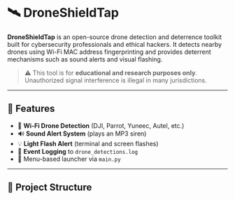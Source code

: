 # 🛰️ DroneShieldTap

**DroneShieldTap** is an open-source drone detection and deterrence toolkit built for cybersecurity professionals and ethical hackers. It detects nearby drones using Wi-Fi MAC address fingerprinting and provides deterrent mechanisms such as sound alerts and visual flashing.

> ⚠️ This tool is for **educational and research purposes only**. Unauthorized signal interference is illegal in many jurisdictions.

---

## 🔧 Features

- 🚁 **Wi-Fi Drone Detection** (DJI, Parrot, Yuneec, Autel, etc.)
- 🔊 **Sound Alert System** (plays an MP3 siren)
- 💡 **Light Flash Alert** (terminal and screen flashes)
- 📝 **Event Logging** to `drone_detections.log`
- 🧪 Menu-based launcher via `main.py`

---

## 📁 Project Structure

